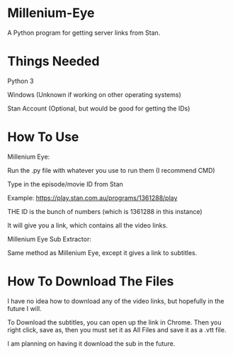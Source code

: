 # Millenium-Eye
A Python program for getting server links from Stan.

# Things Needed
Python 3

Windows (Unknown if working on other operating systems)

Stan Account (Optional, but would be good for getting the IDs)


# How To Use

Millenium Eye:

Run the .py file with whatever you use to run them (I recommend CMD)

Type in the episode/movie ID from Stan

Example: https://play.stan.com.au/programs/1361288/play

THE ID is the bunch of numbers (which is 1361288 in this instance)

It will give you a link, which contains all the video links.

Millenium Eye Sub Extractor:

Same method as Millenium Eye, except it gives a link to subtitles.

# How To Download The Files

I have no idea how to download any of the video links, but hopefully in the future I will.

To Download the subtitles, you can open up the link in Chrome. Then you right click, save as, then you must set it as All Files and save it as a .vtt file.

I am planning on having it download the sub in the future.
